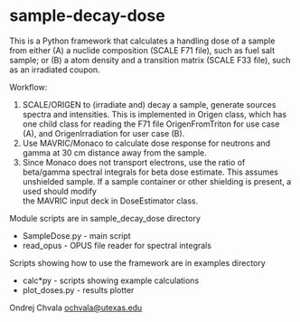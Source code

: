 # sample-decay-dose

This is a Python framework that calculates a handling dose of a sample from either
(A) a nuclide composition (SCALE F71 file), such as fuel salt sample; or
(B) a atom density and a transition matrix (SCALE F33 file), such as an irradiated coupon.

Workflow:
1. SCALE/ORIGEN to (irradiate and) decay a sample, generate sources spectra and intensities. 
This is implemented in Origen class, which has one child class for reading the F71 file OrigenFromTriton
for use case (A), and OrigenIrradiation for user case (B).
2. Use MAVRIC/Monaco to calculate dose response for neutrons and gamma at 30 cm distance away from the sample.
3. Since Monaco does not transport electrons, use the ratio of beta/gamma spectral integrals for beta dose estimate. 
This assumes unshielded sample. If a sample container or other shielding is present, a used should modify  
the MAVRIC input deck in DoseEstimator class.

Module scripts are in sample\_decay\_dose directory
* SampleDose.py - main script
* read\_opus - OPUS file reader for spectral integrals

Scripts showing how to use the framework are in examples directory
* calc\*py - scripts showing example calculations 
* plot\_doses.py - results plotter

Ondrej Chvala <ochvala@utexas.edu>
